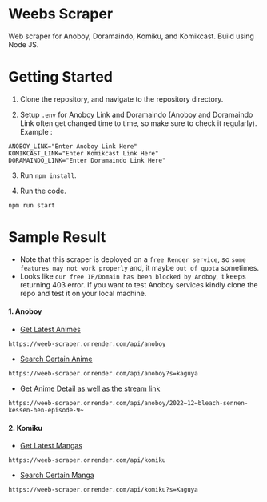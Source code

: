 # Weebs Scraper

Web scraper for Anoboy, Doramaindo, Komiku, and Komikcast. Build using Node JS.

# Getting Started

1. Clone the repository, and navigate to the repository directory.

2. Setup `.env` for Anoboy Link and Doramaindo (Anoboy and Doramaindo Link often get changed time to time, so make sure to check it regularly). Example :

```
ANOBOY_LINK="Enter Anoboy Link Here"
KOMIKCAST_LINK="Enter Komikcast Link Here"
DORAMAINDO_LINK="Enter Doramaindo Link Here"
```

3. Run `npm install`.

4. Run the code.

```
npm run start
```

# Sample Result

- Note that this scraper is deployed on a `free Render service`, so `some features may not work properly` and, it maybe `out of quota` sometimes.
- Looks like `our free IP/Domain has been blocked by Anoboy`, it keeps returning 403 error. If you want to test Anoboy services kindly clone the repo and test it on your local machine.

#### 1. Anoboy

- [Get Latest Animes](https://weeb-scraper.onrender.com/api/anoboy)

```
https://weeb-scraper.onrender.com/api/anoboy
```

- [Search Certain Anime](https://weeb-scraper.onrender.com/api/anoboy?s=kaguya)

```
https://weeb-scraper.onrender.com/api/anoboy?s=kaguya
```

- [Get Anime Detail as well as the stream link](https://weeb-scraper.onrender.com/api/anoboy/2022~12~bleach-sennen-kessen-hen-episode-9~)

```
https://weeb-scraper.onrender.com/api/anoboy/2022~12~bleach-sennen-kessen-hen-episode-9~
```

#### 2. Komiku

- [Get Latest Mangas](https://weeb-scraper.onrender.com/api/komiku)

```
https://weeb-scraper.onrender.com/api/komiku
```

- [Search Certain Manga](https://weeb-scraper.onrender.com/api/komiku?s=Kaguya)

```
https://weeb-scraper.onrender.com/api/komiku?s=Kaguya
```
